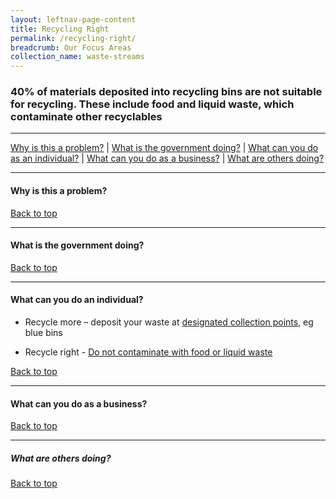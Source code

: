 ```yaml
---
layout: leftnav-page-content
title: Recycling Right
permalink: /recycling-right/
breadcrumb: Our Focus Areas
collection_name: waste-streams
---
```


### 40% of materials deposited into recycling bins are not suitable for recycling. These include food and liquid waste, which contaminate other recyclables

-------------------


[Why is this a problem?](#why) | [What is the government doing?](#govt) | [What can you do as an individual?](#individual) | [What can you do as a business?](#biz) | [What are others doing?](#partners)


-------------------


<a name="why"></a>
#### Why is this a problem? 



[Back to top](#top)

-------------------

<a name="govt"></a>
#### What is the government doing? 



[Back to top](#top)

-------------------

<a name="individual"></a>

#### What can you do an individual?

*	Recycle more – deposit your waste at [designated collection points](/recycle/where-to-recycle/), eg blue bins 

*	Recycle right - [Do not contaminate with food or liquid waste](/recycle/how-to-recycle/)


[Back to top](#top)

-------------------

<a name="biz"></a>

#### What can you do as a business?



[Back to top](#top)

-------------------

<a name="partners"></a>

##### What are others doing?




[Back to top](#top)
